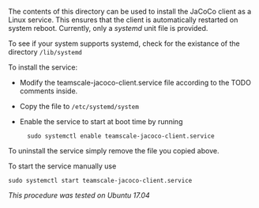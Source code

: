The contents of this directory can be used to install the JaCoCo client as a
Linux service. This ensures that the client is automatically restarted on
system reboot. Currently, only a _systemd_ unit file is provided.

To see if your system supports systemd, check for the existance of the directory
`/lib/systemd`

To install the service:

- Modify the teamscale-jacoco-client.service file according to the TODO comments inside.
- Copy the file to `/etc/systemd/system`
- Enable the service to start at boot time by running

        sudo systemctl enable teamscale-jacoco-client.service

To uninstall the service simply remove the file you copied above.

To start the service manually use

    sudo systemctl start teamscale-jacoco-client.service

_This procedure was tested on Ubuntu 17.04_

